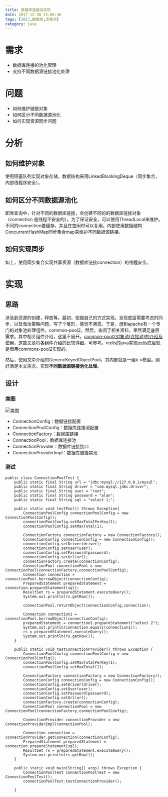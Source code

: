 ```yaml
---
title: 数据库连接池实现
date: 2017-12-30 15:08:46
tags: [2017,数据库,连接池]
category: java
---
```

# 需求
+ 数据库连接的池化管理
+ 支持不同数据源链接池化处理

# 问题
+ 如何维护链接对象
+ 如何区分不同数据源池化
+ 如何实现资源同步问题

<!--more-->

# 分析
## 如何维护对象
使用阻塞队列实现对象存储，数据结构采用LinkedBlockingDeque（同步集合，内部线程序安全）。

## 如何区分不同数据源池化
即席查询中，针对不同的数据库链接，会创建不同的的数据库链接对象（connection 是线程不安全的）。为了保证安全，可以使用ThreadLocal来维护。不同的connection要缓存，并且在空闲时可以复用。内部使用数据结构ConcurrentHashMap同步集合map来维护不同数据源链接。

## 如何实现同步
如上，使用同步集合实现共享资源（数据库链接connection）的线程安全。

# 实现
## 思路
涉及到资源的创建，释放等。最初，依据自己的方式实现。发现底层需要考虑的同步，以及淘汰策略问题。写了个雏形，感觉不满意。于是，想到apache有一个专门的对象池处理组件。common-pool2。然后，查阅了相关资料。果然满足底层需求。其中相关组件介绍，这里不展开。[common-pool2对象池(连接池)的介绍及使用](http://www.coc88.com/h-nd.html?id=152&)，这篇文章将各组件介绍的比较详细，可参考。redis的java实现[jedis](https://github.com/xetorthio/jedis)底层就是借用commons-pool2实现的。

然后，使用文中介绍的GenericKeyedObjectPool，其内部就是一组k-v模型。刚好满足本文需求，实现**不同数据源链接池化处理**。

## 设计
### 类图

![类图](http://of7369y0i.bkt.clouddn.com/%EF%BC%8F2017/12/%E8%BD%AF%E4%BB%B6%E8%AE%BE%E8%AE%A1%EF%BC%8Fuml.jpg)

+ ConnectionConfig：数据链接配置
+ ConnectionPoolConfig：数据库连接池配置
+ ConnectionFactory：数据库链接
+ ConnectionPool：数据库连接池
+ ConnectionProvider：数据库链接接口
+ ConnectionProviderImpl：数据库链接实现

### 测试

```
public class ConnectionPoolTest {
    public static final String url = "jdbc:mysql://127.0.0.1/mysql";
    public static final String driver = "com.mysql.jdbc.Driver";
    public static final String user = "root";
    public static final String password = "alan";
    public static final String sql = "select 1;";

    public static void testPool() throws Exception{
        ConnectionPoolConfig connectionPoolConfig = new ConnectionPoolConfig();
        connectionPoolConfig.setMaxTotalPerKey(1);
        connectionPoolConfig.setMaxTotal(1);

        ConnectionFactory connectionFactory = new ConnectionFactory();
        ConnectionConfig connectionConfig = new ConnectionConfig();
        connectionConfig.setDriver(driver);
        connectionConfig.setUser(user);
        connectionConfig.setPassword(password);
        connectionConfig.setUrl(url);
        connectionFactory.create(connectionConfig);
        ConnectionPool connectionPool = new ConnectionPool(connectionFactory,connectionPoolConfig);
        Connection connection = connectionPool.borrowObject(connectionConfig);
        PreparedStatement preparedStatement = connection.prepareStatement(sql);
        ResultSet rs = preparedStatement.executeQuery();
        System.out.println(rs.getRow());

        connectionPool.returnObject(connectionConfig,connection);

        Connection connection1 = connectionPool.borrowObject(connectionConfig);
        preparedStatement = connection1.prepareStatement("select 2");
        System.out.println(connection.equals(connection1));
        rs = preparedStatement.executeQuery();
        System.out.println(rs.getRow());
    }

    public static void testConnectionProvider() throws Exception {
        ConnectionPoolConfig connectionPoolConfig = new ConnectionPoolConfig();
        connectionPoolConfig.setMaxTotalPerKey(1);
        connectionPoolConfig.setMaxTotal(1);

        ConnectionFactory connectionFactory = new ConnectionFactory();
        ConnectionConfig connectionConfig = new ConnectionConfig();
        connectionConfig.setDriver(driver);
        connectionConfig.setUser(user);
        connectionConfig.setPassword(password);
        connectionConfig.setUrl(url);
        connectionFactory.create(connectionConfig);
        ConnectionPool connectionPool = new ConnectionPool(connectionFactory,connectionPoolConfig);

        ConnectionProvider connectionProvider = new ConnectionProviderImpl(connectionPool);

        Connection connection = connectionProvider.getConnection(connectionConfig);
        PreparedStatement preparedStatement = connection.prepareStatement(sql);
        ResultSet rs = preparedStatement.executeQuery();
        System.out.println(rs.getRow());
    }

    public static void main(String[] args) throws Exception {
        ConnectionPoolTest connectionPoolTest = new ConnectionPoolTest();
        connectionPoolTest.testConnectionProvider();

    }
```
